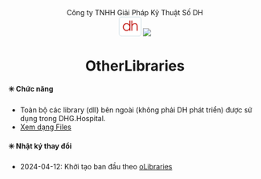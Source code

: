 <div align="center">Công ty TNHH Giải Pháp Kỹ Thuật Số DH</div>
<div align="center">  
  <img src="https://raw.githubusercontent.com/dh-hos-code/otherlibraries/main/Logo/logo-dhsolutions.png" width=45>
  <img src="https://raw.githubusercontent.com/dh-hos/dhg.hospitalprinter/main/Deploy_Tools/Logo.ico" width=40>
</div>
<div align="center">

# OtherLibraries

</div>

#### :eight_spoked_asterisk: Chức năng

- Toàn bộ các library (dll) bên ngoài (không phải DH phát triển) được sử dụng trong DHG.Hospital.
- [Xem dạng Files](https://github.com/dh-hos-code/otherlibraries/blob/main/Readme.md)

#### :eight_spoked_asterisk: Nhật ký thay đổi

- 2024-04-12: Khởi tạo ban đầu theo [oLibraries](https://github.com/dh-hos/oLibraries)
